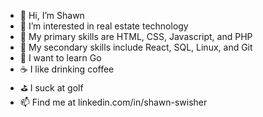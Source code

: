 - 👋 Hi, I’m Shawn
- 👀 I’m interested in real estate technology
- 🥇 My primary skills are HTML, CSS, Javascript, and PHP
- 🥈 My secondary skills include React, SQL, Linux, and Git
- 🧐 I want to learn Go
- ☕️ I like drinking coffee
- ⛳️ I suck at golf
- 📫 Find me at linkedin.com/in/shawn-swisher

<!---
sswisher/sswisher is a ✨ special ✨ repository because its `README.md` (this file) appears on your GitHub profile.
You can click the Preview link to take a look at your changes.
--->
